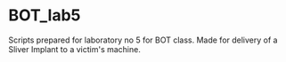 # BOT_lab5
Scripts prepared for laboratory no 5 for BOT class.
Made for delivery of a Sliver Implant to a victim's machine.
